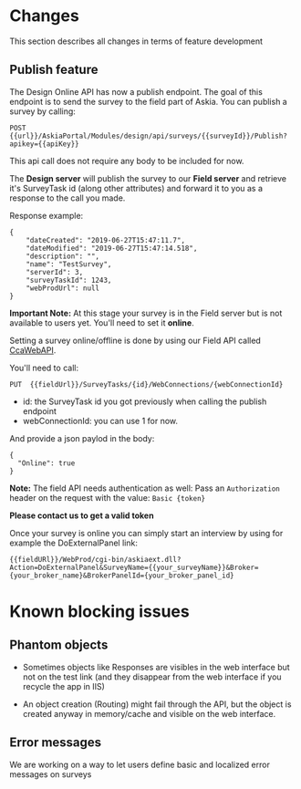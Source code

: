 # Changes
This section describes all changes in terms of feature development

## Publish feature

The Design Online API has now a publish endpoint. The goal of this endpoint is to send the survey to the field part of Askia.
You can publish a survey by calling:
```
POST {{url}}/AskiaPortal/Modules/design/api/surveys/{{surveyId}}/Publish?apikey={{apiKey}}
```

This api call does not require any body to be included for now.

The **Design server** will publish the survey to our **Field server** and retrieve it's SurveyTask id (along other attributes) and forward it to you as a response to the call you made.


Response example:
```
{
    "dateCreated": "2019-06-27T15:47:11.7",
    "dateModified": "2019-06-27T15:47:14.518",
    "description": "",
    "name": "TestSurvey",
    "serverId": 3,
    "surveyTaskId": 1243,
    "webProdUrl": null
}
```


**Important Note:**
At this stage your survey is in the Field server but is not available to users yet. You'll need to set it **online**.

Setting a survey online/offline is done by using our Field API called [CcaWebAPI](http://10.0.51.62/ccawebapi).

You'll need to call:
```
PUT  {{fieldUrl}}/SurveyTasks/{id}/WebConnections/{webConnectionId}
```
- id: the SurveyTask id you got previously when calling the publish endpoint
- webConnectionId: you can use 1 for now.

And provide a json paylod in the body:
```
{
  "Online": true
}
```

**Note:**  The field API needs authentication as well:
Pass an `Authorization` header on the request with the value: `Basic {token}`

**Please contact us to get a valid token**


Once your survey is online you can simply start an interview by using for example the DoExternalPanel link:

`{{fieldURl}}/WebProd/cgi-bin/askiaext.dll?Action=DoExternalPanel&SurveyName={{your_surveyName}}&Broker={your_broker_name}&BrokerPanelId={your_broker_panel_id}`

# Known blocking issues

## Phantom objects
 - Sometimes objects like Responses are visibles in the web interface but not on the test link (and they disappear from the web interface if you recycle the app in IIS)

 - An object creation (Routing) might fail through the API, but the object is created anyway in memory/cache and visible on the web interface.

## Error messages
We are working on a way to let users define basic and localized error messages on surveys
